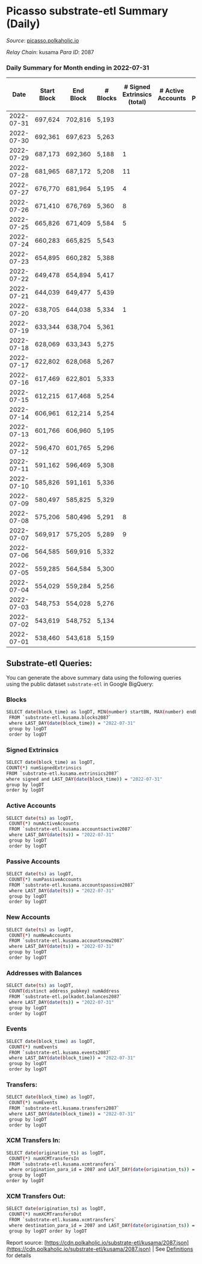 # Picasso substrate-etl Summary (Daily)

_Source_: [picasso.polkaholic.io](https://picasso.polkaholic.io)

*Relay Chain*: kusama
*Para ID*: 2087



### Daily Summary for Month ending in 2022-07-31


| Date | Start Block | End Block | # Blocks | # Signed Extrinsics (total) | # Active Accounts | # Passive | # New | # Addresses with Balances | # Events | # Transfers | # XCM Transfers In | # XCM Transfers Out | Issues | 
| ---- | ----------- | --------- | -------- | --------------------------- | ----------------- | --------- | ----- | ------------------------- | -------- | ----------- | ------------------ | ------------------- | ------ |
| 2022-07-31 | 697,624 | 702,816 | 5,193 |  |  |  |  | 18 | 10,389 |   |   |   |  |
| 2022-07-30 | 692,361 | 697,623 | 5,263 |  |  |  |  | 18 | 10,529 |   |   |   |  |
| 2022-07-29 | 687,173 | 692,360 | 5,188 | 1 |  |  |  | 18 | 10,452 | 37  | 6  |   |  |
| 2022-07-28 | 681,965 | 687,172 | 5,208 | 11 |  |  |  | 18 | 10,559 | 83  |   |   |  |
| 2022-07-27 | 676,770 | 681,964 | 5,195 | 4 |  |  |  | 17 | 10,540 | 117  |   |   |  |
| 2022-07-26 | 671,410 | 676,769 | 5,360 | 8 |  |  |  | 17 | 10,921 | 152  |   |   |  |
| 2022-07-25 | 665,826 | 671,409 | 5,584 | 5 |  |  |  | 17 | 11,334 | 126  |   |   |  |
| 2022-07-24 | 660,283 | 665,825 | 5,543 |  |  |  |  | 17 | 11,089 |   |   |   |  |
| 2022-07-23 | 654,895 | 660,282 | 5,388 |  |  |  |  | 17 | 10,782 |   |   |   |  |
| 2022-07-22 | 649,478 | 654,894 | 5,417 |  |  |  |  | 17 | 10,837 |   |   |   |  |
| 2022-07-21 | 644,039 | 649,477 | 5,439 |  |  |  |  | 17 | 10,881 |   |   |   |  |
| 2022-07-20 | 638,705 | 644,038 | 5,334 | 1 |  |  |  | 17 | 10,677 |   |   |   |  |
| 2022-07-19 | 633,344 | 638,704 | 5,361 |  |  |  |  | 17 | 10,725 |   |   |   |  |
| 2022-07-18 | 628,069 | 633,343 | 5,275 |  |  |  |  | 17 | 10,553 |   |   |   |  |
| 2022-07-17 | 622,802 | 628,068 | 5,267 |  |  |  |  | 17 | 10,536 |   |   |   |  |
| 2022-07-16 | 617,469 | 622,801 | 5,333 |  |  |  |  | 17 | 10,669 |   |   |   |  |
| 2022-07-15 | 612,215 | 617,468 | 5,254 |  |  |  |  | 17 | 10,511 |   |   |   |  |
| 2022-07-14 | 606,961 | 612,214 | 5,254 |  |  |  |  | 17 | 10,511 |   |   |   |  |
| 2022-07-13 | 601,766 | 606,960 | 5,195 |  |  |  |  | 17 | 10,396 |   |   |   |  |
| 2022-07-12 | 596,470 | 601,765 | 5,296 |  |  |  |  | 17 | 10,595 |   |   |   |  |
| 2022-07-11 | 591,162 | 596,469 | 5,308 |  |  |  |  | 17 | 10,619 |   |   |   |  |
| 2022-07-10 | 585,826 | 591,161 | 5,336 |  |  |  |  | 17 | 10,675 |   |   |   |  |
| 2022-07-09 | 580,497 | 585,825 | 5,329 |  |  |  |  | 17 | 10,661 |   |   |   |  |
| 2022-07-08 | 575,206 | 580,496 | 5,291 | 8 |  |  |  | 17 | 10,705 | 74  |   |   |  |
| 2022-07-07 | 569,917 | 575,205 | 5,289 | 9 |  |  |  | 14 | 10,638 |   |   |   |  |
| 2022-07-06 | 564,585 | 569,916 | 5,332 |  |  |  |  | 8 | 10,667 |   |   |   |  |
| 2022-07-05 | 559,285 | 564,584 | 5,300 |  |  |  |  | 8 | 10,603 |   |   |   |  |
| 2022-07-04 | 554,029 | 559,284 | 5,256 |  |  |  |  | 8 | 10,518 |   |   |   |  |
| 2022-07-03 | 548,753 | 554,028 | 5,276 |  |  |  |  | 8 | 10,555 |   |   |   |  |
| 2022-07-02 | 543,619 | 548,752 | 5,134 |  |  |  |  | 8 | 10,270 |   |   |   |  |
| 2022-07-01 | 538,460 | 543,618 | 5,159 |  |  |  |  | 8 | 10,321 |   |   |   |  |

## Substrate-etl Queries:
You can generate the above summary data using the following queries using the public dataset `substrate-etl` in Google BigQuery:

### Blocks
```bash
SELECT date(block_time) as logDT, MIN(number) startBN, MAX(number) endBN, COUNT(*) numBlocks 
 FROM `substrate-etl.kusama.blocks2087`  
 where LAST_DAY(date(block_time)) = "2022-07-31" 
 group by logDT 
 order by logDT
```

### Signed Extrinsics
```bash
SELECT date(block_time) as logDT, 
COUNT(*) numSignedExtrinsics 
FROM `substrate-etl.kusama.extrinsics2087`  
where signed and LAST_DAY(date(block_time)) = "2022-07-31" 
group by logDT 
order by logDT
```

### Active Accounts
```bash
SELECT date(ts) as logDT, 
 COUNT(*) numActiveAccounts 
 FROM `substrate-etl.kusama.accountsactive2087` 
 where LAST_DAY(date(ts)) = "2022-07-31" 
 group by logDT 
 order by logDT
```

### Passive Accounts
```bash
SELECT date(ts) as logDT, 
 COUNT(*) numPassiveAccounts 
 FROM `substrate-etl.kusama.accountspassive2087` 
 where LAST_DAY(date(ts)) = "2022-07-31" 
 group by logDT 
 order by logDT
```

### New Accounts
```bash
SELECT date(ts) as logDT, 
 COUNT(*) numNewAccounts 
 FROM `substrate-etl.kusama.accountsnew2087` 
 where LAST_DAY(date(ts)) = "2022-07-31" 
 group by logDT
 order by logDT
```

### Addresses with Balances
```bash
SELECT date(ts) as logDT,
 COUNT(distinct address_pubkey) numAddress 
 FROM `substrate-etl.polkadot.balances2087` 
 where LAST_DAY(date(ts)) = "2022-07-31" 
 group by logDT 
 order by logDT
```

### Events
```bash
SELECT date(block_time) as logDT, 
 COUNT(*) numEvents 
 FROM `substrate-etl.kusama.events2087` 
 where LAST_DAY(date(block_time)) = "2022-07-31" 
 group by logDT 
 order by logDT
```

### Transfers:
```bash
SELECT date(block_time) as logDT, 
 COUNT(*) numEvents 
 FROM `substrate-etl.kusama.transfers2087` 
 where LAST_DAY(date(block_time)) = "2022-07-31" 
 group by logDT 
 order by logDT
```

### XCM Transfers In:
```bash
SELECT date(origination_ts) as logDT, 
 COUNT(*) numXCMTransfersIn 
 FROM `substrate-etl.kusama.xcmtransfers` 
 where origination_para_id = 2087 and LAST_DAY(date(origination_ts)) = "2022-07-31" 
 group by logDT 
order by logDT
```

### XCM Transfers Out:
```bash
SELECT date(origination_ts) as logDT, 
 COUNT(*) numXCMTransfersOut 
 FROM `substrate-etl.kusama.xcmtransfers` 
 where destination_para_id = 2087 and LAST_DAY(date(origination_ts)) = "2022-07-31" 
 group by logDT order by logDT
```


Report source: [https://cdn.polkaholic.io/substrate-etl/kusama/2087.json](https://cdn.polkaholic.io/substrate-etl/kusama/2087.json) | See [Definitions](/DEFINITIONS.md) for details
